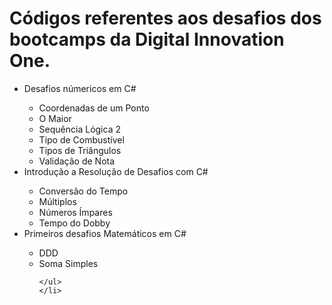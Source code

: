 <h1> Códigos referentes aos desafios dos bootcamps da Digital Innovation One. </h1>

<ul>
    <li>Desafios númericos em C#</li>
    <ul>
        <li>Coordenadas de um Ponto</li>
        <li>O Maior</li>
        <li>Sequência Lógica 2</li>
        <li>Tipo de Combustível</li>
        <li>Tipos de Triângulos</li>
        <li>Validação de Nota</li>
    </ul>
    </li>
    <li>Introdução a Resolução de Desafios com C#</li>
    <ul>
        <li>Conversão do Tempo</li>
        <li>Múltiplos</li>
        <li>Números Ímpares</li>
        <li>Tempo do Dobby</li>
    </ul>
    </li>
    <li>Primeiros desafios Matemáticos em C#</li>
    <ul>
        <li>DDD</li>
        <li>Soma Simples</li>
       
    </ul>
    </li>
</ul>